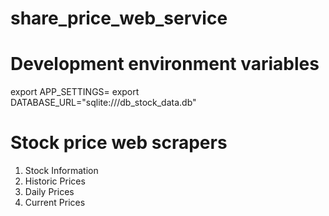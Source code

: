 # share_price_web_service

# Development environment variables
export APP_SETTINGS=
export DATABASE_URL="sqlite:///db_stock_data.db"

# Stock price web scrapers
1. Stock Information
2. Historic Prices
3. Daily Prices
4. Current Prices
